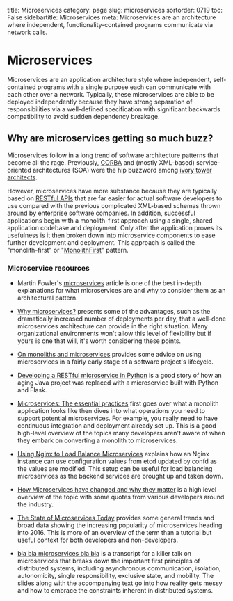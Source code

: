 title: Microservices
category: page
slug: microservices
sortorder: 0719
toc: False
sidebartitle: Microservices
meta: Microservices are an architecture where independent, functionality-contained programs communicate via network calls.


# Microservices
Microservices are an application architecture style where independent,
self-contained programs with a single purpose each can communicate with
each other over a network. Typically, these microservices are able to be
deployed independently because they have strong separation of 
responsibilities via a well-defined specification with significant 
backwards compatibility to avoid sudden dependency breakage.


## Why are microservices getting so much buzz?
Microservices follow in a long trend of software architecture patterns
that become all the rage. Previously, 
[CORBA](https://en.wikipedia.org/wiki/Common_Object_Request_Broker_Architecture) 
and (mostly XML-based) service-oriented architectures (SOA) were the
hip buzzword among 
[ivory tower architects](http://www.igloocoder.com/2271/ivory-tower-architect).

However, microservices have more substance because they are typically based
on [RESTful APIs](/application-programming-interfaces.html) that are far
easier for actual software developers to use compared with the previous 
complicated XML-based schemas thrown around by enterprise software companies.
In addition, successful applications begin with a monolith-first approach using
a single, shared application codebase and deployment. Only after the application
proves its usefulness is it then broken down into microservice components to
ease further development and deployment. This approach is called the 
"monolith-first" or 
"[MonolithFirst](http://martinfowler.com/bliki/MonolithFirst.html)" pattern.


### Microservice resources
* Martin Fowler's 
  [microservices](http://martinfowler.com/articles/microservices.html)
  article is one of the best in-depth explanations for what microservices are
  and why to consider them as an architectural pattern.

* [Why microservices?](http://dev.otto.de/2016/03/20/why-microservices/)
  presents some of the advantages, such as the dramatically increased number 
  of deployments per day, that a well-done microservices architecture can
  provide in the right situation. Many organizational environments won't 
  allow this level of flexibility but if yours is one that will, it's worth
  considering these points.

* [On monoliths and microservices](http://dev.otto.de/2015/09/30/on-monoliths-and-microservices/)
  provides some advice on using microservices in a fairly early stage of
  a software project's lifecycle.

* [Developing a RESTful microservice in Python](http://www.skybert.net/python/developing-a-restful-micro-service-in-python/)
  is a good story of how an aging Java project was replaced with a
  microservice built with Python and Flask.

* [Microservices: The essential practices](http://technologyconversations.com/2015/11/10/microservices-the-essential-practices/)
  first goes over what a monolith application looks like then dives into what 
  operations you need to support potential microservices. For example, you really 
  need to have continuous integration and deployment already set up. This is a
  good high-level overview of the topics many developers aren't aware of when they
  embark on converting a monolith to microservices.

* [Using Nginx to Load Balance Microservices](https://hagbarddenstore.se/posts/2016-03-11/using-nginx-to-load-balance-microservices/)
  explains how an Nginx instance can use configuration values from etcd
  updated by confd as the values are modified. This setup can be useful for
  load balancing microservices as the backend services are brought up
  and taken down.

* [How Microservices have changed and why they matter](http://thenewstack.io/microservices-changed-matter/)
  is a high level overview of the topic with some quotes from
  various developers around the industry.

* [The State of Microservices Today](http://blog.codeship.com/the-state-of-microservices-today/)
  provides some general trends and broad data showing the increasing 
  popularity of microservices heading into 2016. This is more of an
  overview of the term than a tutorial but useful context for both
  developers and non-developers.

* [bla bla microservices bla bla](http://jonasboner.com/bla-bla-microservices-bla-bla/) 
  is a transcript for a killer talk on microservices that breaks down the
  important first principles of distributed systems, including asynchronous 
  communication, isolation, autonomicity, single responsibility, 
  exclusive state, and mobility. The slides along with the accompanying
  text go into how reality gets messy and how to embrace the constraints
  inherent in distributed systems.

